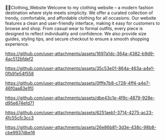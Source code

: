 🚀🚀Clothing_Website
Welcome to my clothing website – a modern fashion destination where style meets simplicity. 
We offer a curated collection of trendy, comfortable, and affordable clothing for all occasions. 
Our website features a clean and user-friendly interface, making it easy for customers to browse and shop. 
From casual wear to formal outfits, every piece is designed to reflect individuality and confidence. 
We also provide size guides, styling tips, and secure checkout to ensure a smooth shopping experience.

https://github.com/user-attachments/assets/1697a1dc-364a-4382-b9d9-4ac512bfdef2



https://github.com/user-attachments/assets/35c53e01-864a-463a-a4e1-0fb91e54f558


https://github.com/user-attachments/assets/0fffe7b8-c728-4ff4-a4e7-46f0aa83e1f0



https://github.com/user-attachments/assets/dbe43c1e-4f9c-4879-928e-d95e674efd71



https://github.com/user-attachments/assets/6251aeb1-3714-4275-ac23-4fc55cfc3cc3



https://github.com/user-attachments/assets/26e86b81-3d3e-438c-98b8-cbe9937dbe16



